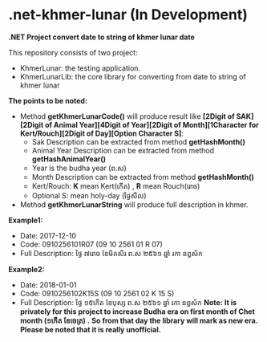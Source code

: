 # .net-khmer-lunar (In Development)
**.NET Project convert date to string of khmer lunar date**

This repository consists of two project:
 + KhmerLunar: the testing application.
 + KhmerLunarLib: the core library for converting from date to string of khmer lunar
 
**The points to be noted:**
 + Method **getKhmerLunarCode()** will produce result like **[2Digit of SAK][2Digit of Animal Year][4Digit of Year][2Digit of Month][1Character for Kert/Rouch][2Digit of Day][Option Character S]**:
	- Sak Description can be extracted from method **getHashMonth()**
	- Animal Year Description can be extracted from method **getHashAnimalYear()**
	- Year is the budha year (ព.ស)
	- Month Description can be extracted from method **getHashMonth()**
	- Kert/Rouch: **K** mean Kert(កើត) , **R** mean Rouch(រោច)
	- Optional S: mean holy-day (ថ្ងៃសីល)
 + Method **getKhmerLunarString** will produce full description in khmer.
 
 **Example1:** 
  - Date: 2017-12-10 
  - Code: 0910256101R07 (09 10 2561 01 R 07)
  - Full Description: ថ្ងៃ ៧រោច ខែមិគសិរ ព.ស ២៥៦១ ឆ្នាំ រកា នព្វ​ស័ក
 
 **Example2:** 
  - Date: 2018-01-01 
  - Code: 0910256102K15S (09 10 2561 02 K 15 S)
  - Full Description: ថ្ងៃ ១៥កើត ខែបុស្ស ព.ស ២៥៦១ ឆ្នាំ រកា នព្វ​ស័ក
**Note:**
**It is privately for this project to increase Budha era on first month of Chet month (១កើត ខែចេត្រ) .**
**So from that day the library will mark as new era.**
**Please be noted that it is really unofficial.**
